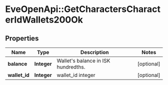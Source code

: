 # EveOpenApi::GetCharactersCharacterIdWallets200Ok

## Properties
Name | Type | Description | Notes
------------ | ------------- | ------------- | -------------
**balance** | **Integer** | Wallet&#39;s balance in ISK hundredths. | [optional] 
**wallet_id** | **Integer** | wallet_id integer | [optional] 


